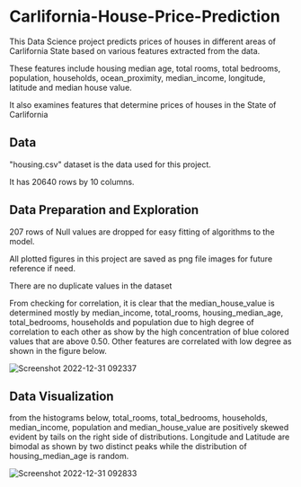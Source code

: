 # Carlifornia-House-Price-Prediction
This Data Science project predicts prices of houses in different areas of Carlifornia State based on various features extracted from the data.

These features include housing median age, total rooms, total bedrooms, population, households, ocean_proximity, median_income, longitude, latitude and median house value.

It also examines features that determine prices of houses in the State of Carlifornia

## Data

"housing.csv" dataset is the data used for this project.

It has 20640 rows by 10 columns.

## Data Preparation and Exploration

207 rows of Null values are dropped for easy fitting of algorithms to the model.

All plotted figures in this project are saved as png file images for future reference if need.

There are no duplicate values in the dataset


From checking for correlation, it is clear that the median_house_value is determined mostly by median_income, total_rooms, housing_median_age, total_bedrooms, households and population due to high degree of correlation to each other as show by the high concentration of blue colored values that are above 0.50. Other features are correlated with low degree as shown in the figure below.

![Screenshot 2022-12-31 092337](https://user-images.githubusercontent.com/78556152/210127401-fee3f7ff-4b96-4dd9-b354-811fdef24237.png)

## Data Visualization

from the histograms below, total_rooms, total_bedrooms, households, median_income, population and median_house_value are positively skewed evident by tails on the right side of distributions. Longitude and Latitude are bimodal as shown by two distinct peaks while the distribution of housing_median_age is random.

![Screenshot 2022-12-31 092833](https://user-images.githubusercontent.com/78556152/210127559-7fe02023-b30c-450c-b9db-fd33ae57c6fb.png)

